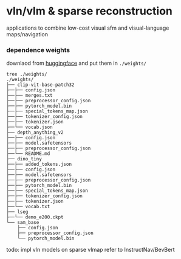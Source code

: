 # vln/vlm & sparse reconstruction

applications to combine low-cost visual sfm and visual-language maps/navigation

### dependence weights
downlaod from [huggingface](https://huggingface.co/) and put them in `./weights/`
```shell
tree ./weights/ 
./weights/
├── clip-vit-base-patch32
├──├── config.json
├──├── merges.txt
├──├── preprocessor_config.json
├──├── pytorch_model.bin
├──├── special_tokens_map.json
├──├── tokenizer_config.json
├──├── tokenizer.json
├──└── vocab.json
├── depth_anything_v2
├──├── config.json
├──├── model.safetensors
├──├── preprocessor_config.json
├──└── README.md
├── dino_tiny
├──├── added_tokens.json
├──├── config.json
├──├── model.safetensors
├──├── preprocessor_config.json
├──├── pytorch_model.bin
├──├── special_tokens_map.json
├──├── tokenizer_config.json
├──├── tokenizer.json
├──└── vocab.txt
├── lseg
├──└── demo_e200.ckpt
└── sam_base
    ├── config.json
    ├── preprocessor_config.json
    └── pytorch_model.bin
```

todo: impl vln models on sparse vlmap refer to InstructNav/BevBert